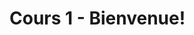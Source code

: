 # Cours 1 - Bienvenue!

<!--

## Introduction

Ce document sert de guide pour l'utilisation du langage Markdown.

- [Cheat Sheet](https://www.markdownguide.org/cheat-sheet)
- [Syntaxe complète](https://daringfireball.net/projects/markdown/syntax)

## Mise en forme de base

### Subscript et Superscript

- Subscript : `H~2~O` affiche H2O
- Superscript : `A^T^A` affiche A^T^A

-->
